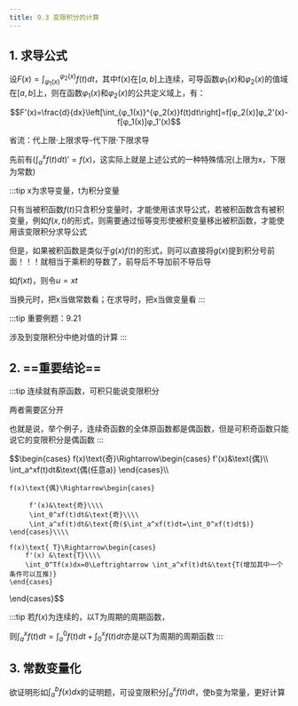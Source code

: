 ```yaml
---
title: 9.3 变限积分的计算
---
```


## 1. 求导公式

设$F(x)=\int_{φ_1(x)}^{φ_2(x)}f(t)dt$，其中f(x)在$[a,b]$上连续，可导函数$φ_1(x)$和$φ_2(x)$的值域在$[a,b]$上，则在函数$φ_1(x)$和$φ_2(x)$的公共定义域上，有：

$$F'(x)=\frac{d}{dx}\left[\int_{φ_1(x)}^{φ_2(x)}f(t)dt\right]=f[φ_2(x)]φ_2'(x)-f[φ_1(x)]φ_1'(x)$$

省流：代上限·上限求导-代下限·下限求导

先前有$(\int_a^x f(t)dt)'=f(x)$，这实际上就是上述公式的一种特殊情况(上限为x，下限为常数)

:::tip
x为求导变量，t为积分变量

只有当被积函数$f(t)$只含积分变量时，才能使用该求导公式，若被积函数含有被积变量，例如$f(x,t)$的形式，则需要通过恒等变形使被积变量移出被积函数，才能使用该变限积分求导公式

但是，如果被积函数是类似于$g(x)f(t)$的形式，则可以直接将$g(x)$提到积分号前面！！！就相当于乘积的导数了，前导后不导加前不导后导

如$f(xt)$，则令$u=xt$

当换元时，把x当做常数看；在求导时，把x当做变量看
:::


:::tip
重要例题：9.21

涉及到变限积分中绝对值的计算
:::


## 2. ==重要结论==

:::tip
连续就有原函数，可积只能说变限积分

两者需要区分开

也就是说，举个例子，连续奇函数的全体原函数都是偶函数，但是可积奇函数只能说它的变限积分是偶函数
:::

$$\begin{cases}
    f(x)\text{奇}\Rightarrow\begin{cases}
         f'(x)&\text{偶}\\\\
         \int_a^xf(t)dt&\text{偶(任意a)}
    \end{cases}\\\\
    
    f(x)\text{偶}\Rightarrow\begin{cases}
        
         f'(x)&\text{奇}\\\\
         \int_0^xf(t)dt&\text{奇}\\\\
         \int_a^xf(t)dt&\text{奇($\int_a^xf(t)dt=\int_0^xf(t)dt$)}
    \end{cases}\\\\

    f(x)\text{ T}\Rightarrow\begin{cases}
        f'(x) &\text{T}\\\\
        \int_0^Tf(x)dx=0\Leftrightarrow \int_a^xf(t)dt&\text{T(增加其中一个条件可以互推)}
    \end{cases}

\end{cases}$$

:::tip
若$f(x)$为连续的，以T为周期的周期函数，

则$\int_a^xf(t)dt=\int_a^0f(t)dt+\int_0^xf(t)dt$亦是以T为周期的周期函数
:::

## 3. 常数变量化

欲证明形如$\int_a^bf(x)dx$的证明题，可设变限积分$\int_a^xf(t)dt$，使b变为常量，更好计算








